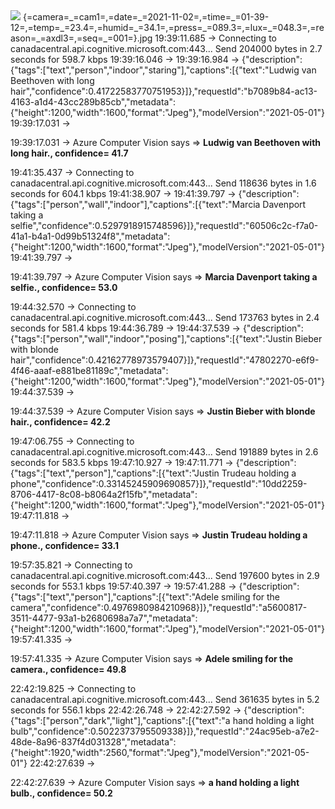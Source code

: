 <img src="./samples/1.jpg">   
{=camera=_=cam1=,=date=_=2021-11-02=,=time=_=01-39-12=,=temp=_=23.4=,=humid=_=34.1=,=press=_=089.3=,=lux=_=048.3=,=reason=_=axdl3=,=seq=_=001=}.jpg
19:39:11.685 -> Connecting to canadacentral.api.cognitive.microsoft.com:443... Send 204000 bytes in 2.7 seconds for 598.7 kbps
19:39:16.046 -> 
19:39:16.984 -> {"description":{"tags":["text","person","indoor","staring"],"captions":[{"text":"Ludwig van Beethoven with long hair","confidence":0.41722583770751953}]},"requestId":"b7089b84-ac13-4163-a1d4-43cc289b85cb","metadata":{"height":1200,"width":1600,"format":"Jpeg"},"modelVersion":"2021-05-01"}
19:39:17.031 -> 

19:39:17.031 -> Azure Computer Vision says => **Ludwig van Beethoven with long hair., confidence= 41.7**


19:41:35.437 -> Connecting to canadacentral.api.cognitive.microsoft.com:443... Send 118636 bytes in 1.6 seconds for 604.1 kbps
19:41:38.907 -> 
19:41:39.797 -> {"description":{"tags":["person","wall","indoor"],"captions":[{"text":"Marcia Davenport taking a selfie","confidence":0.5297918915748596}]},"requestId":"60506c2c-f7a0-41a1-b4a1-0d99b51324f8","metadata":{"height":1200,"width":1600,"format":"Jpeg"},"modelVersion":"2021-05-01"}
19:41:39.797 -> 

19:41:39.797 -> Azure Computer Vision says => **Marcia Davenport taking a selfie., confidence= 53.0**



19:44:32.570 -> Connecting to canadacentral.api.cognitive.microsoft.com:443... Send 173763 bytes in 2.4 seconds for 581.4 kbps
19:44:36.789 -> 
19:44:37.539 -> {"description":{"tags":["person","wall","indoor","posing"],"captions":[{"text":"Justin Bieber with blonde hair","confidence":0.42162778973579407}]},"requestId":"47802270-e6f9-4f46-aaaf-e881be81189c","metadata":{"height":1200,"width":1600,"format":"Jpeg"},"modelVersion":"2021-05-01"}
19:44:37.539 -> 

19:44:37.539 -> Azure Computer Vision says => **Justin Bieber with blonde hair., confidence= 42.2**



19:47:06.755 -> Connecting to canadacentral.api.cognitive.microsoft.com:443... Send 191889 bytes in 2.6 seconds for 583.5 kbps
19:47:10.927 -> 
19:47:11.771 -> {"description":{"tags":["text","person"],"captions":[{"text":"Justin Trudeau holding a phone","confidence":0.33145245909690857}]},"requestId":"10dd2259-8706-4417-8c08-b8064a2f15fb","metadata":{"height":1200,"width":1600,"format":"Jpeg"},"modelVersion":"2021-05-01"}
19:47:11.818 -> 

19:47:11.818 -> Azure Computer Vision says => **Justin Trudeau holding a phone., confidence= 33.1**


19:57:35.821 -> Connecting to canadacentral.api.cognitive.microsoft.com:443... Send 197600 bytes in 2.9 seconds for 553.1 kbps
19:57:40.397 -> 
19:57:41.288 -> {"description":{"tags":["text","person"],"captions":[{"text":"Adele smiling for the camera","confidence":0.4976980984210968}]},"requestId":"a5600817-3511-4477-93a1-b2680698a7a7","metadata":{"height":1200,"width":1600,"format":"Jpeg"},"modelVersion":"2021-05-01"}
19:57:41.335 -> 

19:57:41.335 -> Azure Computer Vision says => **Adele smiling for the camera., confidence= 49.8**


22:42:19.825 -> Connecting to canadacentral.api.cognitive.microsoft.com:443... Send 361635 bytes in 5.2 seconds for 556.1 kbps
22:42:26.748 -> 
22:42:27.592 -> {"description":{"tags":["person","dark","light"],"captions":[{"text":"a hand holding a light bulb","confidence":0.5022373795509338}]},"requestId":"24ac95eb-a7e2-48de-8a96-837f4d031328","metadata":{"height":1920,"width":2560,"format":"Jpeg"},"modelVersion":"2021-05-01"}
22:42:27.639 -> 

22:42:27.639 -> Azure Computer Vision says => **a hand holding a light bulb., confidence= 50.2**
